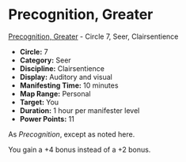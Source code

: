 # Precognition, Greater

[Precognition, Greater](/Psionics/P/PrecognitionGreater.md) - Circle 7, Seer, Clairsentience

- **Circle:** 7
- **Category:** Seer
- **Discipline:** Clairsentience
- **Display:** Auditory and visual
- **Manifesting Time:** 10 minutes
- **Map Range:** Personal
- **Target:** You
- **Duration:** 1 hour per manifester level
- **Power Points:** 11

As *Precognition*, except as noted here. 

You gain a +4 bonus instead of a +2 bonus.
